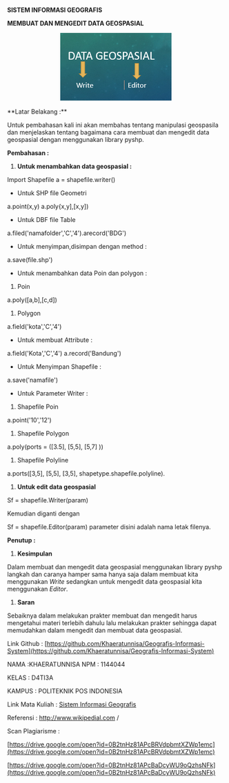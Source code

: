 **SISTEM INFORMASI GEOGRAFIS**

**MEMBUAT DAN MENGEDIT DATA GEOSPASIAL**
<p align="center">
	<img src="https://github.com/Khaeratunnisa/Geografis-Informasi-System/blob/master/img/pic8.png">
</p>
**Latar Belakang :**

Untuk pembahasan kali ini akan membahas tentang manipulasi geospasila dan menjelaskan tentang bagaimana cara membuat dan mengedit data geospasial dengan menggunakan library pyshp.

**Pembahasan :**

1. **Untuk menambahkan data geospasial :**

Import Shapefile a = shapefile.writer()

- Untuk SHP file Geometri

a.point(x,y) a.poly{x,y],[x,y])

- Untuk DBF file Table

a.filed(&#39;namafolder&#39;,&#39;C&#39;,&#39;4&#39;).arecord(&#39;BDG&#39;)

- Untuk menyimpan,disimpan dengan method :

a.save(file.shp&#39;)

- Untuk menambahkan data Poin dan polygon :

1. Poin

a.poly([a,b],[c,d])

1. Polygon

a.field(&#39;kota&#39;,&#39;C&#39;,&#39;4&#39;)

- Untuk membuat Attribute :

a.field(&#39;Kota&#39;,&#39;C&#39;,&#39;4&#39;) a.record(&#39;Bandung&#39;)

- Untuk Menyimpan Shapefile :

a.save(&#39;namafile&#39;)

- Untuk Parameter Writer :

1. Shapefile Poin

a.point(&#39;10&#39;,&#39;12&#39;)

1. Shapefile Polygon

a.poly(ports = ([3.5], [5,5], [5,7] ))

1. Shapefile Polyline

a.ports([3,5], [5,5], [3,5], shapetype.shapefile.polyline).

1. **Untuk edit data geospasial**

Sf = shapefile.Writer(param)

Kemudian diganti dengan

Sf = shapefile.Editor(param) parameter disini adalah nama letak filenya.

**Penutup :**

1. **Kesimpulan**

Dalam membuat dan mengedit data geospasial menggunakan library pyshp langkah dan caranya hamper sama  hanya saja dalam membuat kita menggunakan _Write_ sedangkan untuk mengedit data geospasial kita menggunakan _Editor_.

1. **Saran**

Sebaiknya dalam melakukan prakter membuat dan mengedit harus mengetahui materi terlebih dahulu lalu melakukan prakter sehingga dapat memudahkan dalam mengedit dan membuat data geospasial.

Link Github : [https://github.com/Khaeratunnisa/Geografis-Informasi-System](https://github.com/Khaeratunnisa/Geografis-Informasi-System)

NAMA        :KHAERATUNNISA
NPM                : 1144044

KELAS        : D4TI3A

KAMPUS        : POLITEKNIK POS INDONESIA

Link Mata Kuliah :   [Sistem Informasi Geografis](http://www.awangga.net/)

Referensi                 : http://www.wikipedial.com /

Scan Plagiarisme :

[https://drive.google.com/open?id=0B2tnHz81APcBRVdpbmtXZWp1emc](https://drive.google.com/open?id=0B2tnHz81APcBRVdpbmtXZWp1emc)

[https://drive.google.com/open?id=0B2tnHz81APcBaDcyWU9oQzhsNFk](https://drive.google.com/open?id=0B2tnHz81APcBaDcyWU9oQzhsNFk)